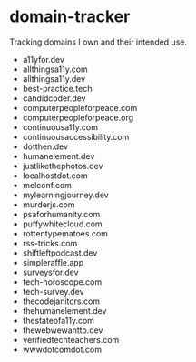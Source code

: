 # domain-tracker
Tracking domains I own and their intended use. 

- a11yfor.dev 
- allthingsa11y.com
- allthingsa11y.dev
- best-practice.tech
- candidcoder.dev
- computerpeopleforpeace.com
- computerpeopleforpeace.org
- continuousa11y.com
- continuousaccessibility.com
- dotthen.dev
- humanelement.dev
- justlikethephotos.dev
- localhostdot.com
- melconf.com
- mylearningjourney.dev
- murderjs.com
- psaforhumanity.com
- puffywhitecloud.com
- rottentypematoes.com
- rss-tricks.com
- shiftleftpodcast.dev
- simpleraffle.app
- surveysfor.dev
- tech-horoscope.com
- tech-survey.dev
- thecodejanitors.com
- thehumanelement.dev
- thestateofa11y.com
- thewebwewantto.dev
- verifiedtechteachers.com
- wwwdotcomdot.com
